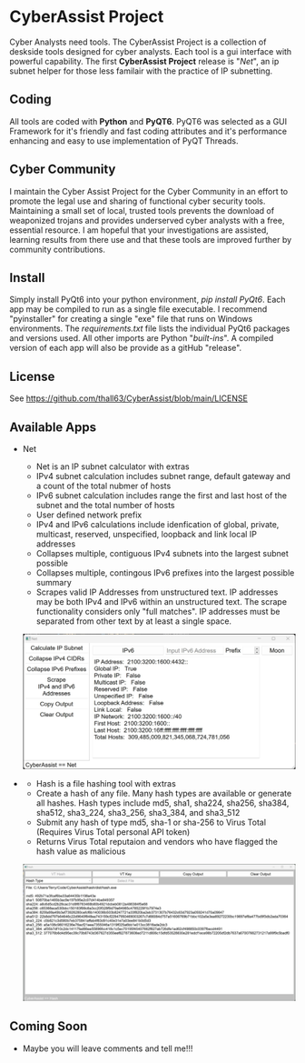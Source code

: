 # CyberAssist Project  
Cyber Analysts need tools. The CyberAssist Project is a collection of deskside tools designed for cyber analysts. Each tool is a gui interface with powerful capability. The first **CyberAssist Project** release is "*Net*", an ip subnet helper for those less familair with the practice of IP subnetting.  

## Coding
All tools are coded with **Python** and **PyQT6**. PyQT6 was selected as a GUI Framework for it's friendly and fast coding attributes and it's performance enhancing and easy to use implementation of PyQT Threads.

## Cyber Community
I maintain the Cyber Assist Project for the Cyber Community in an effort to promote the legal use and sharing of functional cyber security tools. Maintaining a small set of local, trusted tools prevents the download of weaponized trojans and provides underserved cyber analysts with a free, essential resource. I am hopeful that your investigations are assisted, learning results from there use and that these tools are improved further by community contributions.

## Install
Simply install PyQt6 into your python environment, *pip install PyQt6*. Each app may be compiled to run as a single file executable. I recommend "pyinstaller" for creating a single "exe" file that runs on Windows environments. The *requirements.txt* file lists the individual PyQt6 packages and versions used. All other imports are Python "*built-ins*". A compiled version of each app will also be provide as a gitHub "release".

## License
See https://github.com/thall63/CyberAssist/blob/main/LICENSE

## Available Apps
- Net
  - Net is an IP subnet calculator with extras
  - IPv4 subnet calculation includes subnet range, default gateway and a count of the total nubmer of hosts
  - IPv6 subnet calculation includes range the first and last host of the subnet and the total number of hosts
  - User defined network prefix
  - IPv4 and IPv6 calculations include idenfication of global, private, multicast, reserved, unspecified, loopback and link local IP addresses
  - Collapses multiple, contiguous IPv4 subnets into the largest subnet possible
  - Collapses multiple, contingous IPv6 prefixes into the largest possible summary
  - Scrapes valid IP Addresses from unstructured text. IP addresses may be both IPv4 and IPv6 within an unstructured text. The scrape functionality considers only "full matches". IP addresses must be separated from other text by at least a single space.

  ![](net/net_screenshot.jpg)

-  
  - Hash is a file hashing tool with extras
  - Create a hash of any file. Many hash types are available or generate all hashes. Hash types include md5, sha1, sha224, sha256, sha384, sha512, sha3_224, sha3_256, sha3_384, and sha3_512
  - Submit any hash of type md5, sha-1 or sha-256 to Virus Total (Requires Virus Total personal API token)
  - Returns Virus Total reputaion and vendors who have flagged the hash value as malicious

  ![](hash/hash_screenshot.jpg)


## Coming Soon
- Maybe you will leave comments and tell me!!!
